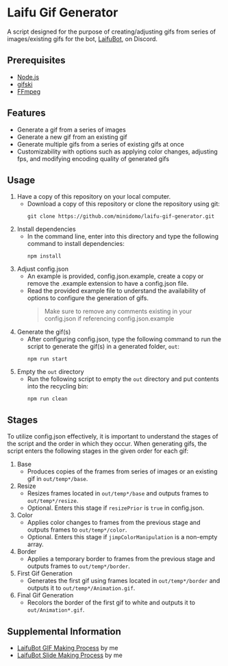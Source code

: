 # Laifu Gif Generator
A script designed for the purpose of creating/adjusting gifs from series of images/existing gifs for the bot, [LaifuBot](https://www.laifubot.xyz/), on Discord.

## Prerequisites
- [Node.js](https://nodejs.org/en/)
- [gifski](https://gif.ski/)
- [FFmpeg](https://ffmpeg.org/download.html)

## Features
- Generate a gif from a series of images
- Generate a new gif from an existing gif
- Generate multiple gifs from a series of existing gifs at once
- Customizability with options such as applying color changes, adjusting fps, and modifying encoding quality of generated gifs

## Usage
1. Have a copy of this repository on your local computer.
    - Download a copy of this repository or clone the repository using git:
        ```
        git clone https://github.com/minidomo/laifu-gif-generator.git
        ```
2. Install dependencies
    - In the command line, enter into this directory and type the following command to install dependencies:
        ```
        npm install
        ```
3. Adjust config.json
    - An example is provided, config.json.example, create a copy or remove the .example extension to have a config.json file.
    - Read the provided example file to understand the availability of options to configure the generation of gifs. 
        > Make sure to remove any comments existing in your config.json if referencing config.json.example
4. Generate the gif(s)
    - After configuring config.json, type the following command to run the script to generate the gif(s) in a generated folder, `out`:
        ```
        npm run start
        ```
5. Empty the `out` directory
    - Run the following script to empty the `out` directory and put contents into the recycling bin:
        ```
        npm run clean
        ```

## Stages
To utilize config.json effectively, it is important to understand the stages of the script and the order in which they occur. When generating gifs, the script enters the following stages in the given order for each gif:
1. Base
    - Produces copies of the frames from series of images or an existing gif in `out/temp*/base`.
2. Resize
    - Resizes frames located in `out/temp*/base` and outputs frames to `out/temp*/resize`.
    - Optional. Enters this stage if `resizePrior` is `true` in config.json.
3. Color
    - Applies color changes to frames from the previous stage and outputs frames to `out/temp*/color`.
    - Optional. Enters this stage if `jimpColorManipulation` is a non-empty array.
4. Border
    - Applies a temporary border to frames from the previous stage and outputs frames to `out/temp*/border`.
5. First Gif Generation
    - Generates the first gif using frames located in `out/temp*/border` and outputs it to `out/temp*/Animation.gif`.
6. Final Gif Generation
    - Recolors the border of the first gif to white and outputs it to `out/Animation*.gif`.

## Supplemental Information
- [LaifuBot GIF Making Process](https://gist.github.com/minidomo/fcb6870ad4778f10b43ab8fbe24833f9) by me
- [LaifuBot Slide Making Process](https://gist.github.com/minidomo/aec3123591b7051c922f1b2c6267291a) by me
